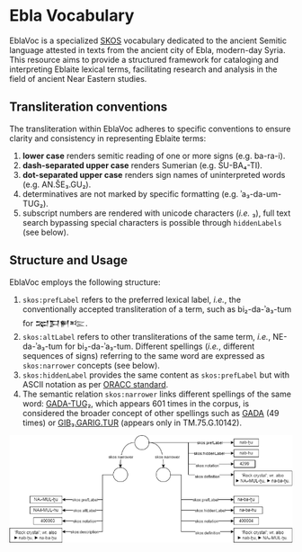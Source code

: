 # Ebla Vocabulary

EblaVoc is a specialized [SKOS](https://en.wikipedia.org/wiki/Simple_Knowledge_Organization_System) vocabulary dedicated to the ancient Semitic language attested in texts from the ancient city of Ebla, modern-day Syria. This resource aims to provide a structured framework for cataloging and interpreting Eblaite lexical terms, facilitating research and analysis in the field of ancient Near Eastern studies.

## Transliteration conventions

The transliteration within EblaVoc adheres to specific conventions to ensure clarity and consistency in representing Eblaite terms:

1. **lower case** renders semitic reading of one or more signs (e.g. ba-ra-i).
2. **dash-separated upper case** renders Sumerian (e.g. ŠU-BA₄-TI).
3. **dot-separated upper case** renders sign names of uninterpreted words (e.g. AN.ŠE₃.GU₂).
4. determinatives are not marked by specific formatting (e.g. ʾa₃-da-um-TUG₂).
5. subscript numbers are rendered with unicode characters (*i.e.* ₃), full text search bypassing special characters is possible through `hiddenLabels` (see below).

## Structure and Usage

EblaVoc employs the following structure:

1. `skos:prefLabel` refers to the preferred lexical label, *i.e.*, the conventionally accepted transliteration of a term, such as bi₂-da-ʾa₃-tum for 𒉈𒁕𒂍𒌈.
2. `skos:altLabel` refers to other transliterations of the same term, *i.e.*, NE-da-ʾa₃-tum for bi₂-da-ʾa₃-tum. Different spellings (*i.e.*, different sequences of signs) referring to the same word are expressed as `skos:narrower` concepts (see below).
3. `skos:hiddenLabel` provides the same content as `skos:prefLabel` but with ASCII notation as per [ORACC standard](https://oracc.museum.upenn.edu/doc/search/searchingcorpora/index.html#h_searchingthetransliterations).
4. The semantic relation `skos:narrower` links different spellings of the same word: [GADA-TUG₂](https://erica-scarpa.github.io/eblavoc/purl.org/eblavoc/word77.html), which appears 601 times in the corpus, is considered the broader concept of other spellings such as [GADA](https://erica-scarpa.github.io/eblavoc/purl.org/eblavoc/word1923.html) (49 times) or [GIB₃.GARIG.TUR](https://erica-scarpa.github.io/eblavoc/purl.org/eblavoc/word400001.html) (appears only in TM.75.G.10142).

![](skos-diagram.png)